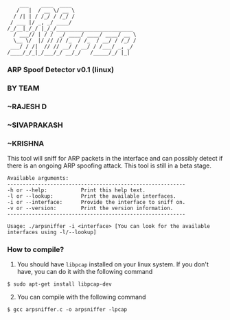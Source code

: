 ```
    ___    ____  ____            
   /   |  / __ \/ __ \                    
  / /| | / /_/ / /_/ /                    
 / ___ |/ _, _/ ____/                     
/_/__|_/_/ |_/_/_________________________ 
  / ___// | / /  _/ ____/ ____/ ____/ __ \ 
  \__ \/  |/ // // /_  / /_  / __/ / /_/ /
 ___/ / /|  // // __/ / __/ / /___/ _, _/ 
/____/_/_|_/___/_/ __/_/   /_____/_/ |_|  

```

### ARP Spoof Detector v0.1 (linux)
### BY TEAM  
### ~RAJESH D
### ~SIVAPRAKASH
### ~KRISHNA

This tool will sniff for ARP packets in the interface and can possibly detect if there is an ongoing ARP spoofing attack. This tool is still in a beta stage. 

```
Available arguments: 
----------------------------------------------------------
-h or --help:			Print this help text.
-l or --lookup:			Print the available interfaces.
-i or --interface:		Provide the interface to sniff on.
-v or --version:		Print the version information.
----------------------------------------------------------

Usage: ./arpsniffer -i <interface> [You can look for the available interfaces using -l/--lookup]
```

### How to compile?

1. You should have `libpcap` installed on your linux system. If you don't have, you can do it with the following command

```
$ sudo apt-get install libpcap-dev
```

2. You can compile with the following command

```
$ gcc arpsniffer.c -o arpsniffer -lpcap
```


